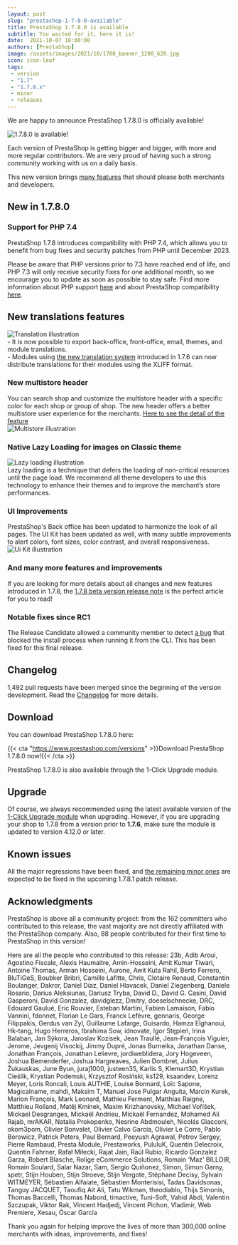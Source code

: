 ```yaml
---
layout: post
slug: "prestashop-1-7-8-0-available"
title: PrestaShop 1.7.8.0 is available
subtitle: You waited for it, here it is!
date:  2021-10-07 10:00:00
authors: [PrestaShop]
image: /assets/images/2021/10/1780_banner_1200_628.jpg
icon: icon-leaf
tags:
 - version
 - "1.7"
 - "1.7.8.x"
 - minor
 - releases
---
```


We are happy to announce PrestaShop 1.7.8.0 is officially available!

![1.7.8.0 is available!](/assets/images/2021/10/1780_banner_1200_628.jpg)

Each version of PrestaShop is getting bigger and bigger, with more and more regular contributors. We are very proud of having such a strong community working with us on a daily basis.

This new version brings [many features](https://build.prestashop.com/news/prestashop-1-7-8-0-beta-release/) that should please both merchants and developers. 

## New in 1.7.8.0

### Support for PHP 7.4

PrestaShop 1.7.8 introduces compatibility with PHP 7.4, which allows you to benefit from bug fixes and security patches from PHP until December 2023. 

Please be aware that PHP versions prior to 7.3 have reached end of life, and PHP 7.3 will only receive security fixes for one additional month, so we encourage you to update as soon as possible to stay safe. Find more information about PHP support [here](https://www.php.net/supported-versions.php) and about PrestaShop compatibility [here](https://devdocs.prestashop.com/1.7/basics/installation/system-requirements/).

## New translations features
<div style="display: flex; align-items: center; flex-wrap: wrap;">
  <div class="col-md-4" style="">
    <img src="/assets/images/2021/10/illustration_translation.png" alt="Translation illustration">
  </div>
  <div class="col-md-8">
    - It is now possible to export back-office, front-office, email, themes, and module translations.<br>
    - Modules using <a class="vglnk" href="https://devdocs.prestashop.com/1.7/modules/creation/module-translation/new-system/" rel="nofollow">the new translation system</a> introduced in 1.7.6 can now distribute translations for their modules using the XLIFF format.
  </div>
</div>

###  New multistore header
<div style="display: flex; align-items: center; flex-wrap: wrap;">
  <div class="col-md-8">
You can search shop and customize the multistore header with a specific color for each shop or group of shop. The new header offers a better multistore user experience for the merchants.
<a class="vglnk" href="https://build.prestashop.com/news/multistore-news-in-1.7.8/" rel="nofollow">Here to see the detail of the feature</a> 
  </div>
   <div class="col-md-4" style="">
    <img src="/assets/images/2021/10/illustration_multistore.png" alt="Multistore illustration">
  </div>
</div>

### Native Lazy Loading for images on Classic theme
<div style="display: flex; align-items: center; flex-wrap: wrap;">
  <div class="col-md-4" style="">
    <img src="/assets/images/2021/10/illustration_lazy_loading.png" alt="Lazy loading illustration">
  </div>
  <div class="col-md-8">
Lazy loading is a technique that defers the loading of non-critical resources until the page load. We recommend all theme developers to use this technology to enhance their themes and to improve the merchant’s store performances.
  </div>
</div>

### UI Improvements
<div style="display: flex; align-items: center; flex-wrap: wrap;">
    <div class="col-md-8">
PrestaShop's Back office has been updated to harmonize the look of all pages. The UI Kit has been updated as well, with many subtle improvements to alert colors, font sizes, color contrast, and overall responsiveness.
  </div>
 <div class="col-md-4" style="">
    <img src="/assets/images/2021/10/illustration_ui_kit.png" alt="Ui Kit illustration">
 </div>
</div>

### And many more features and improvements
If you are looking for more details about all changes and new features introduced in 1.7.8, the [1.7.8 beta version release note](https://build.prestashop.com/news/prestashop-1-7-8-0-beta-release/) is the perfect article for you to read!

### Notable fixes since RC1
The Release Candidate allowed a community member to detect [a bug](https://github.com/PrestaShop/PrestaShop/issues/25959) that blocked the install process when running it from the CLI. This has been fixed for this final release.

## Changelog
1,492 pull requests have been merged since the beginning of the version development. Read the [Changelog](https://github.com/PrestaShop/PrestaShop/releases/tag/1.7.8.0) for more details. 

## Download
You can download PrestaShop 1.7.8.0 here:

{{< cta "https://www.prestashop.com/versions" >}}Download PrestaShop 1.7.8.0 now!{{< /cta >}}
 
PrestaShop 1.7.8.0 is also available through the 1-Click Upgrade module. 

## Upgrade 
Of course, we always recommended using the latest available version of the [1-Click Upgrade module](https://github.com/PrestaShop/autoupgrade) when upgrading. However, if you are upgrading your shop to 1.7.8 from a version prior to **1.7.6**, make sure the module is updated to version 4.12.0 or later.

## Known issues
All the major regressions have been fixed, and [the remaining minor ones](https://github.com/PrestaShop/PrestaShop/issues?q=is%3Aissue+milestone%3A1.7.8.1+is%3Aopen) are expected to be fixed in the upcoming 1.7.8.1 patch release.

## Acknowledgments
PrestaShop is above all a community project: from the 162 committers who contributed to this release, the vast majority are not directly affiliated with the PrestaShop company. Also, 88 people contributed for their first time to PrestaShop in this version!

Here are all the people who contributed to this release:
23b, Adib Aroui, Agostino Fiscale, Alexis Haumaitre, Amin-Hosseini, Amit Kumar Tiwari, Antoine Thomas, Arman Hosseini, Aurone, Awit Kuta Rahil, Berto Ferrero, BluTiGeS, Boubker Bribri, Camille Lafitte, Chris, Clotaire Renaud, Constantin Boulanger, Dakror, Daniel Díaz, Daniel Hlavacek, Daniel Ziegenberg, Daniele Rosario, Darius Aleksiunas, Dariusz Tryba, David D., David G. Casini, David Gasperoni, David Gonzalez, davidglezz, Dmitry, doeselschnecke, DRC, Edouard Gaulué, Eric Rouvier, Esteban Martini, Fabien Lamaison, Fabio Vannini, fdonnet, Florian Le Gars, Franck Lefèvre, gennaris, George Filippakis, Gerdus van Zyl, Guillaume Lafarge, Guisardo, Hamza Elghanoui, Hk-tang, Hugo Herreros, Ibrahima Sow, idnovate, Igor Stępień, Irina Balaban, Jan Sýkora, Jaroslav Kozisek, Jean Traullé, Jean-François Viguier, Jerome, Jevgenij Visockij, Jimmy Dupré, Jonas Burneika, Jonathan Danse, Jonathan François, Jonathan Lelievre, jordiweblidera, Jory Hogeveen, Joshua Bemenderfer, Joshua Hargreaves, Julien Dombret, Julius Žukauskas, June Byun, juraj1000, justeen35, Karlis S, Klemart3D, Krystian Cieślik, Krystian Podemski, Krzysztof Rosiński, ks129, ksaandev, Lorenz Meyer, Loris Roncali, Louis AUTHIE, Louise Bonnard, Loïc Sapone, Magicalname, mahdi, Maksim T, Manuel Jose Pulgar Anguita, Marcin Kurek, Marion François, Mark Leonard, Mathieu Ferment, Matthias Raigne, Matthieu Rolland, Matěj Kmínek, Maxim Krizhanovsky, Michael Voříšek, Mickael Desgranges, Mickaël Andrieu, Mickaël Fernandez, Mohamed Ali Rajab, mrAKAR, Natalia Prokopenko, Nesrine Abdmouleh, Nicolás Giacconi, okom3pom, Olivier Bonvalet, Olivier Calvo García, Olivier Le Corre, Pablo Borowicz, Patrick Peters, Paul Bernard, Peeyush Agrawal, Petrov Sergey, Pierre Rambaud, Presta Module, Prestaworks, PululuK, Quentin Delecroix, Quentin Fahrner, Rafał Miłecki, Rajat Jain, Raúl Rubio, Ricardo Gonzalez Garza, Robert Blasche, Rolige eCommerce Solutions, Romain 'Maz' BILLOIR, Romain Soulard, Salar Nazar, Sam, Sergio Quiñonez, Simon, Simon Garny, spetr, Stijn Houben, Stijn Stroeve, Stijn Vergote, Stéphane Decisy, Sylvain WITMEYER, Sébastien Alfaiate, Sébastien Monterisisi, Tadas Davidsonas, Tanguy JACQUET, Taoufiq Ait Ali, Tatu Wikman, theodiablo, Thijs Simonis, Thomas Baccelli, Thomas Nabord, timactive, Tuni-Soft, Vahid Abdi, Valentin Szczupak, Viktor Rak, Vincent Hadjedj, Vincent Pichon, Vladimir, Web Premiere, Xesau, Óscar García

Thank you again for helping improve the lives of more than 300,000 online merchants with ideas, improvements, and fixes!
